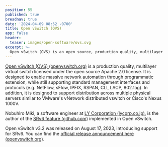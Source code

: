 ```yaml
---
position: 55
published: true
breadnav: true
date: '2024-04-09 08:52 -0700'
title: Open vSwitch (OVS)
app: false
header:
  teaser: images/open-software/ovs.svg
excerpt: >-
  Open vSwitch (OVS) is an open source, production quality, multilayer virtual switch.  It is designed to enable massive network automation through programmatic extension, while still supporting standard management interfaces and protocols (e.g. NetFlow, sFlow, IPFIX, RSPAN, CLI, LACP, 802.1ag).
---
```


[Open vSwitch (OVS) (openvswitch.org)](https://www.openvswitch.org/) is a production quality, multilayer virtual switch licensed under the open source Apache 2.0 license.  It is designed to enable massive network automation through programmatic extension, while still supporting standard management interfaces and protocols (e.g. NetFlow, sFlow, IPFIX, RSPAN, CLI, LACP, 802.1ag).  In addition, it is designed to support distribution across multiple physical servers similar to VMware's vNetwork distributed vswitch or Cisco's Nexus 1000V.

Nobuhiro Miki, a software engineer at [LY Corporation (lycorp.co.jp)](https://www.lycorp.co.jp/en/), is the author of the [SRv6 feature (github.com)](https://github.com/openvswitch/ovs/commit/03fc1ad78521544c7269355ec72fec8c2373b96d) implemented in Open vSwitch.

Open vSwitch v3.2 was released on August 17, 2023, introducing support for SRv6. You can find the [official release announcement here (openvswitch.org)](https://mail.openvswitch.org/pipermail/ovs-announce/2023-August/000325.html).

